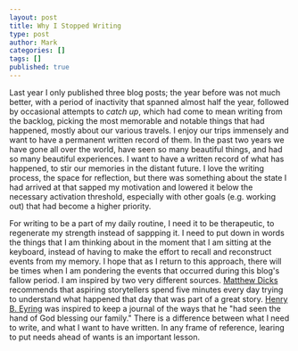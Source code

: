 ```yaml
---
layout: post
title: Why I Stopped Writing
type: post
author: Mark
categories: []
tags: []
published: true
---
```


Last year I only published three blog posts; the year before was not much better, with a period of inactivity that spanned almost half the year, followed by occasional attempts to *catch up*, which had come to mean writing from the backlog, picking the most memorable and notable things that had happened, mostly about our various travels.  I enjoy our trips immensely and want to have a permanent written record of them.  In the past two years we have gone all over the world, have seen so many beautiful things, and had so many beautiful experiences.  I want to have a written record of what has happened, to stir our memories in the distant future.  I love the writing process, the space for reflection, but there was something about the state I had arrived at that sapped my motivation and lowered it below the necessary activation threshold, especially with other goals (e.g. working out) that had become a higher priority.

For writing to be a part of my daily routine, I need it to be therapeutic, to regenerate my strength instead of sappping it.  I need to put down in words the things that I am thinking about in the moment that I am sitting at the keyboard, instead of having to make the effort to recall and reconstruct events from my memory.  I hope that as I return to this approach, there will be times when I am pondering the events that occurred during this blog's fallow period.  I am inspired by two very different sources.   [Matthew Dicks](http://www.slate.com/articles/podcasts/gist/2015/08/the_gist_storytelling_with_matthew_dicks_and_male_vocal_fry.html) recommends that aspiring storytellers spend five minutes every day trying to understand what happened that day that was part of a great story.  [Henry B. Eyring](https://www.lds.org/general-conference/2007/10/o-remember-remember) was inspired to keep a journal of the ways that he "had seen the hand of God blessing our family."  There is a difference between what I need to write, and what I want to have written.  In any frame of reference, learing to put needs ahead of wants is an important lesson.

